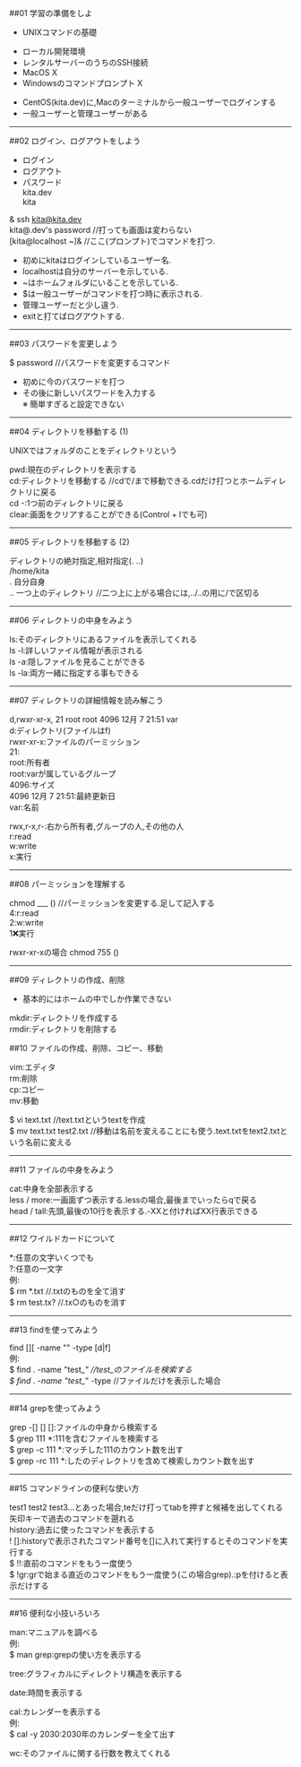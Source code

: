 ##01 学習の準備をしよ
* UNIXコマンドの基礎    
 - ローカル開発環境    
 - レンタルサーバーのうちのSSH接続  
 - MacOS X  
 - Windowsのコマンドプロンプト X  
 
* CentOS(kita.dev)に,Macのターミナルから一般ユーザーでログインする  
* 一般ユーザーと管理ユーザーがある  

---

##02 ログイン、ログアウトをしよう

* ログイン  
* ログアウト  
* パスワード  
kita.dev  
kita  

& ssh kita@kita.dev  
kita@.dev's password //打っても画面は変わらない  
[kita@localhost ~]&  //ここ(プロンプト)でコマンドを打つ.  

* 初めにkitaはログインしているユーザー名.  
* localhostは自分のサーバーを示している.  
* ~はホームフォルダにいることを示している.  
* $は一般ユーザーがコマンドを打つ時に表示される.  
* 管理ユーザーだと少し違う.  
* exitと打てばログアウトする.  

---

##03 パスワードを変更しよう

$ password  //パスワードを変更するコマンド  
* 初めに今のパスワードを打つ    
* その後に新しいパスワードを入力する  
※ 簡単すぎると設定できない  

---

##04 ディレクトリを移動する (1)

UNIXではフォルダのことをディレクトリという  

pwd:現在のディレクトリを表示する    
cd:ディレクトリを移動する  //cdで/まで移動できる.cdだけ打つとホームディレクトリに戻る   
cd -:1つ前のディレクトリに戻る  
clear:画面をクリアすることができる(Control + lでも可)  

---

##05 ディレクトリを移動する (2)

ディレクトリの絶対指定,相対指定(. ..)  
/home/kita  
. 自分自身  
.. 一つ上のディレクトリ  //二つ上に上がる場合には,../..の用に/で区切る  

---

##06 ディレクトリの中身をみよう

ls:そのディレクトリにあるファイルを表示してくれる  
ls -l:詳しいファイル情報が表示される  
ls -a:隠しファイルを見ることができる  
ls -la:両方一緒に指定する事もできる  

---

##07 ディレクトリの詳細情報を読み解こう

d,rwxr-xr-x, 21 root root 4096 12月 7 21:51 var  
d:ディレクトリ(ファイルはf)   
rwxr-xr-x:ファイルのパーミッション  
21:  
root:所有者  
root:varが属しているグループ  
4096:サイズ  
4096 12月 7 21:51:最終更新日  
var:名前  

rwx,r-x,r-:右から所有者,グループの人,その他の人  
r:read  
w:write  
x:実行  

---

##08 パーミッションを理解する

chmod ___ () //パーミッションを変更する.足して記入する  
4:r:read    
2:w:write    
1:x:実行  
  
rwxr-xr-xの場合
chmod 755 ()  

---

##09 ディレクトリの作成、削除

* 基本的にはホームの中でしか作業できない  
  
mkdir:ディレクトリを作成する  
rmdir:ディレクトリを削除する  

##10 ファイルの作成、削除、コピー、移動

vim:エディタ  
rm:削除  
cp:コピー  
mv:移動  
  
$ vi text.txt //text.txtというtextを作成  
$ mv text.txt test2.txt  //移動は名前を変えることにも使う.text.txtをtext2.txtという名前に変える  

---

##11 ファイルの中身をみよう

cat:中身を全部表示する  
less / more:一画面ずつ表示する.lessの場合,最後までいったらqで戻る  
head / tall:先頭,最後の10行を表示する.-XXと付ければXX行表示できる  

---

##12 ワイルドカードについて

*:任意の文字いくつでも  
?:任意の一文字  
例:  
$ rm *.txt  //.txtのものを全て消す  
$ rm test.tx?  //.tx○のものを消す  

---

##13 findを使ってみよう

find [][ -name "" -type [d|f]  
例:  
$ find . -name "test_*"  //test_のファイルを検索する  
$ find . -name "test_*" -type  //ファイルだけを表示した場合  

---

##14 grepを使ってみよう

grep -[] [] []:ファイルの中身から検索する  
$ grep 111 *:111を含むファイルを検索する  
$ grep -c 111 *:マッチした111のカウント数を出す  
$ grep -rc 111 *:したのディレクトリを含めて検索しカウント数を出す   

---

##15 コマンドラインの便利な使い方

test1 test2 test3...とあった場合,teだけ打ってtabを押すと候補を出してくれる  
矢印キーで過去のコマンドを遡れる  
history:過去に使ったコマンドを表示する  
! []:historyで表示されたコマンド番号を[]に入れて実行するとそのコマンドを実行する  
$ !!:直前のコマンドをもう一度使う  
$ !gr:grで始まる直近のコマンドをもう一度使う(この場合grep).:pを付けると表示だけする  

---

##16 便利な小技いろいろ

man:マニュアルを調べる  
例:  
$ man grep:grepの使い方を表示する  

tree:グラフィカルにディレクトリ構造を表示する  

date:時間を表示する  

cal:カレンダーを表示する  
例:  
$ cal -y 2030:2030年のカレンダーを全て出す  

wc:そのファイルに関する行数を教えてくれる  


 











